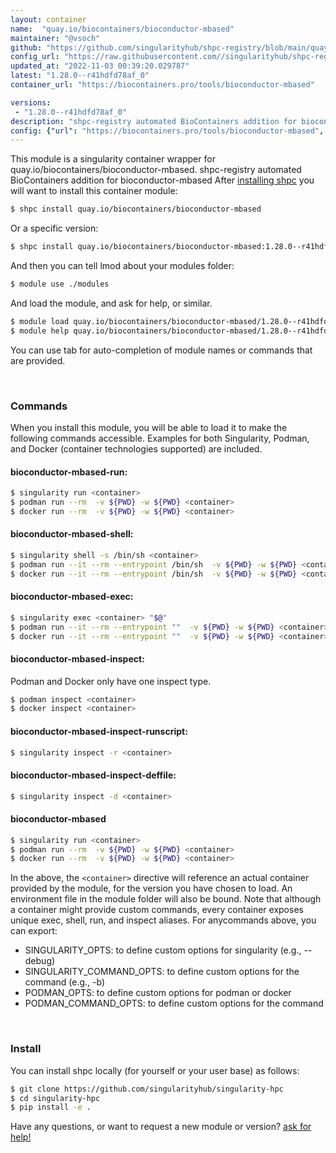 ```yaml
---
layout: container
name:  "quay.io/biocontainers/bioconductor-mbased"
maintainer: "@vsoch"
github: "https://github.com/singularityhub/shpc-registry/blob/main/quay.io/biocontainers/bioconductor-mbased/container.yaml"
config_url: "https://raw.githubusercontent.com//singularityhub/shpc-registry/main/quay.io/biocontainers/bioconductor-mbased/container.yaml"
updated_at: "2022-11-03 00:39:20.029787"
latest: "1.28.0--r41hdfd78af_0"
container_url: "https://biocontainers.pro/tools/bioconductor-mbased"

versions:
 - "1.28.0--r41hdfd78af_0"
description: "shpc-registry automated BioContainers addition for bioconductor-mbased"
config: {"url": "https://biocontainers.pro/tools/bioconductor-mbased", "maintainer": "@vsoch", "description": "shpc-registry automated BioContainers addition for bioconductor-mbased", "latest": {"1.28.0--r41hdfd78af_0": "sha256:b66cf347497c4a60d7f63aa731933c3d319709b2b69adaf0a6654674036a6667"}, "tags": {"1.28.0--r41hdfd78af_0": "sha256:b66cf347497c4a60d7f63aa731933c3d319709b2b69adaf0a6654674036a6667"}, "docker": "quay.io/biocontainers/bioconductor-mbased"}
---
```


This module is a singularity container wrapper for quay.io/biocontainers/bioconductor-mbased.
shpc-registry automated BioContainers addition for bioconductor-mbased
After [installing shpc](#install) you will want to install this container module:


```bash
$ shpc install quay.io/biocontainers/bioconductor-mbased
```

Or a specific version:

```bash
$ shpc install quay.io/biocontainers/bioconductor-mbased:1.28.0--r41hdfd78af_0
```

And then you can tell lmod about your modules folder:

```bash
$ module use ./modules
```

And load the module, and ask for help, or similar.

```bash
$ module load quay.io/biocontainers/bioconductor-mbased/1.28.0--r41hdfd78af_0
$ module help quay.io/biocontainers/bioconductor-mbased/1.28.0--r41hdfd78af_0
```

You can use tab for auto-completion of module names or commands that are provided.

<br>

### Commands

When you install this module, you will be able to load it to make the following commands accessible.
Examples for both Singularity, Podman, and Docker (container technologies supported) are included.

#### bioconductor-mbased-run:

```bash
$ singularity run <container>
$ podman run --rm  -v ${PWD} -w ${PWD} <container>
$ docker run --rm  -v ${PWD} -w ${PWD} <container>
```

#### bioconductor-mbased-shell:

```bash
$ singularity shell -s /bin/sh <container>
$ podman run --it --rm --entrypoint /bin/sh  -v ${PWD} -w ${PWD} <container>
$ docker run --it --rm --entrypoint /bin/sh  -v ${PWD} -w ${PWD} <container>
```

#### bioconductor-mbased-exec:

```bash
$ singularity exec <container> "$@"
$ podman run --it --rm --entrypoint ""  -v ${PWD} -w ${PWD} <container> "$@"
$ docker run --it --rm --entrypoint ""  -v ${PWD} -w ${PWD} <container> "$@"
```

#### bioconductor-mbased-inspect:

Podman and Docker only have one inspect type.

```bash
$ podman inspect <container>
$ docker inspect <container>
```

#### bioconductor-mbased-inspect-runscript:

```bash
$ singularity inspect -r <container>
```

#### bioconductor-mbased-inspect-deffile:

```bash
$ singularity inspect -d <container>
```



#### bioconductor-mbased

```bash
$ singularity run <container>
$ podman run --rm  -v ${PWD} -w ${PWD} <container>
$ docker run --rm  -v ${PWD} -w ${PWD} <container>
```


In the above, the `<container>` directive will reference an actual container provided
by the module, for the version you have chosen to load. An environment file in the
module folder will also be bound. Note that although a container
might provide custom commands, every container exposes unique exec, shell, run, and
inspect aliases. For anycommands above, you can export:

 - SINGULARITY_OPTS: to define custom options for singularity (e.g., --debug)
 - SINGULARITY_COMMAND_OPTS: to define custom options for the command (e.g., -b)
 - PODMAN_OPTS: to define custom options for podman or docker
 - PODMAN_COMMAND_OPTS: to define custom options for the command

<br>

### Install

You can install shpc locally (for yourself or your user base) as follows:

```bash
$ git clone https://github.com/singularityhub/singularity-hpc
$ cd singularity-hpc
$ pip install -e .
```

Have any questions, or want to request a new module or version? [ask for help!](https://github.com/singularityhub/singularity-hpc/issues)